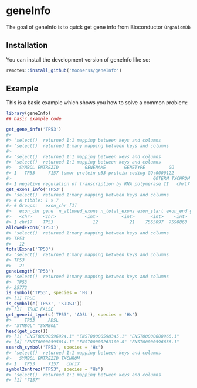 
<!-- README.md is generated from README.Rmd. Please edit that file -->

# geneInfo

<!-- badges: start -->
<!-- badges: end -->

The goal of geneInfo is to quick get gene info from Bioconductor
`OrganismDb`

## Installation

You can install the development version of geneInfo like so:

``` r
remotes::install_github('Moonerss/geneInfo')
```

## Example

This is a basic example which shows you how to solve a common problem:

``` r
library(geneInfo)
## basic example code

get_gene_info('TP53')
#> 
#> 'select()' returned 1:1 mapping between keys and columns
#> 'select()' returned 1:many mapping between keys and columns
#> 
#> 'select()' returned 1:1 mapping between keys and columns
#> 'select()' returned 1:1 mapping between keys and columns
#>   SYMBOL ENTREZID          GENENAME       GENETYPE         GO
#> 1   TP53     7157 tumor protein p53 protein-coding GO:0000122
#>                                                      GOTERM TXCHROM
#> 1 negative regulation of transcription by RNA polymerase II   chr17
get_exons_info('TP53')
#> 'select()' returned 1:many mapping between keys and columns
#> # A tibble: 1 × 7
#> # Groups:   exon_chr [1]
#>   exon_chr gene  n_allowed_exons n_total_exons exon_start exon_end gene_length
#>   <chr>    <chr>           <int>         <int>      <int>    <int>       <dbl>
#> 1 chr17    TP53               12            21    7565097  7590868       25772
allowedExons('TP53')
#> 'select()' returned 1:many mapping between keys and columns
#> TP53 
#>   12
totalExons('TP53')
#> 'select()' returned 1:many mapping between keys and columns
#> TP53 
#>   21
geneLength('TP53')
#> 'select()' returned 1:many mapping between keys and columns
#>  TP53 
#> 25772
is_symbol('TP53', species = 'Hs')
#> [1] TRUE
is_symbol(c('TP53', 'SJDSJ'))
#> [1]  TRUE FALSE
get_geneid_type(c('TP53', 'ADSL'), species = 'Hs')
#>     TP53     ADSL 
#> "SYMBOL" "SYMBOL"
head(get_ucsc())
#> [1] "ENST00000596924.1" "ENST00000598345.1" "ENST00000600966.1"
#> [4] "ENST00000595014.1" "ENST00000263100.8" "ENST00000596636.1"
search_symbol('TP53', species = 'Hs')
#> 'select()' returned 1:1 mapping between keys and columns
#>   SYMBOL ENTREZID TXCHROM
#> 1   TP53     7157   chr17
symbol2entrez("TP53", species = "Hs")
#> 'select()' returned 1:1 mapping between keys and columns
#> [1] "7157"
```
